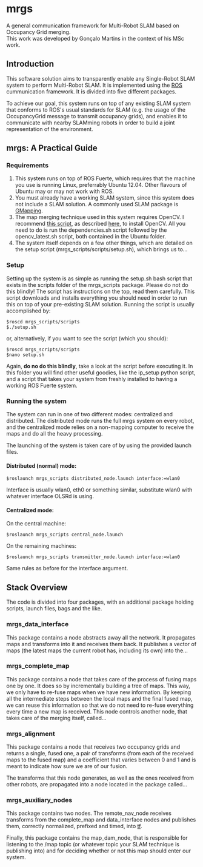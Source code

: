 mrgs
===
A general communication framework for Multi-Robot SLAM based on Occupancy Grid merging.  
This work was developed by Gonçalo Martins in the context of his MSc work.

## Introduction
This software solution aims to transparently enable any Single-Robot SLAM system to perform Multi-Robot SLAM. It is implemented using the [ROS](http://ros.org) cummunication framework. It is divided into five different packages.

<!-- Imagem! -->

To achieve our goal, this system runs on top of any existing SLAM system that conforms to ROS's usual standards for SLAM (e.g. the usage of the OccupancyGrid message to transmit occupancy grids), and enables it to communicate with nearby SLAMming robots in order to build a joint representation of the environment.

## mrgs: A Practical Guide

### Requirements
1. This system runs on top of ROS Fuerte, which requires that the machine you use is running Linux, preferrably Ubuntu 12.04. Other flavours of Ubuntu may or may not work with ROS.
2. You must already have a working SLAM system, since this system does not include a SLAM solution. A commonly used SLAM package is [GMapping](http://wiki.ros.org/gmapping).
3. The map merging technique used in this system requires OpenCV. I recommend [this script](https://github.com/jayrambhia/Install-OpenCV), as described [here](https://help.ubuntu.com/community/OpenCV), to install OpenCV. All you need to do is run the dependencies.sh script followed by the opencv_latest.sh script, both contained in the Ubuntu folder.
4. The system itself depends on a few other things, which are detailed on the setup script (mrgs_scripts/scripts/setup.sh), which brings us to...

### Setup
Setting up the system is as simple as running the setup.sh bash script that exists in the scripts folder of the mrgs_scripts package. Please do not do this blindly! The script has instructions on the top, read them carefully. This script downloads and installs everything you should need in order to run this on top of your pre-existing SLAM solution. Running the script is usually accomplished by:

    $roscd mrgs_scripts/scripts
    $./setup.sh
    
or, alternatively, if you want to see the script (which you should):

    $roscd mrgs_scripts/scripts
    $nano setup.sh
    
Again, **do no do this blindly**, take a look at the script before executing it. In this folder you will find other useful goodies, like the ip_setup python script, and a script that takes your system from freshly installed to having a working ROS Fuerte system.

### Running the system
The system can run in one of two different modes: centralized and distributed. The distributed mode runs the full mrgs system on every robot, and the centralized mode relies on a non-mapping computer to receive the maps and do all the heavy processing.

The launching of the system is taken care of by using the provided launch files.

#### Distributed (normal) mode:

    $roslaunch mrgs_scripts distributed_node.launch interface:=wlan0
    
Interface is usually wlan0, eth0 or something similar, substitute wlan0 with whatever interface OLSRd is using.

#### Centralized mode:
On the central machine:

    $roslaunch mrgs_scripts central_node.launch
    
On the remaining machines:

    $roslaunch mrgs_scripts transmitter_node.launch interface:=wlan0
    
Same rules as before for the interface argument.

## Stack Overview
The code is divided into four packages, with an additional package holding scripts, launch files, bags and the like.

### mrgs_data_interface
This package contains a node abstracts away all the network. It propagates maps and transforms into it and receives them back. It publishes a vector of maps (the latest maps the current robot has, including its own) into the...

### mrgs_complete_map
This package contains a node that takes care of the process of fusing maps one by one. It does so by incrementally building a tree of maps. This way, we only have to re-fuse maps when we have new information. By keeping all the intermediate steps between the local maps and the final fused map, we can reuse this information so that we do not need to re-fuse everything every time a new map is received. This node controls another node, that takes care of the merging itself, called...

### mrgs_alignment
This package contains a node that receives two occupancy grids and returns a single, fused one, a pair of transforms (from each of the received maps to the fused map) and a coefficient that varies between 0 and 1 and is meant to indicate how sure we are of our fusion.

The transforms that this node generates, as well as the ones received from other robots, are propagated into a node located in the package called...

### mrgs_auxiliary_nodes
This package contains two nodes. The remote_nav_node receives transforms from the complete_map and data_interface nodes and publishes them, correctly normalized, prefixed and timed, into [tf](http://wiki.ros.org/tf).

Finally, this package contains the map_dam_node, that is responsible for listening to the /map topic (or whatever topic your SLAM technique is publishing into) and for deciding whether or not this map should enter our system.




